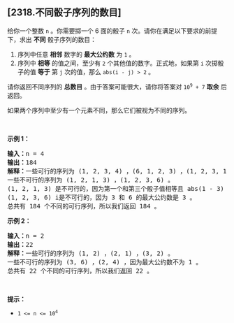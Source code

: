 ## [2318.不同骰子序列的数目]
<p>给你一个整数&nbsp;<code>n</code>&nbsp;。你需要掷一个 6 面的骰子&nbsp;<code>n</code>&nbsp;次。请你在满足以下要求的前提下，求出 <strong>不同</strong>&nbsp;骰子序列的数目：</p>

<ol>
	<li>序列中任意 <strong>相邻</strong>&nbsp;数字的 <strong>最大公约数</strong>&nbsp;为 <code>1</code>&nbsp;。</li>
	<li>序列中 <strong>相等</strong>&nbsp;的值之间，至少有 <code>2</code>&nbsp;个其他值的数字。正式地，如果第&nbsp;<code>i</code>&nbsp;次掷骰子的值 <strong>等于</strong>&nbsp;第&nbsp;<code>j</code>&nbsp;次的值，那么&nbsp;<code>abs(i - j) &gt; 2</code>&nbsp;。</li>
</ol>

<p>请你返回不同序列的 <strong>总数目</strong>&nbsp;。由于答案可能很大，请你将答案对&nbsp;<code>10<sup>9</sup> + 7</code>&nbsp;<strong>取余</strong>&nbsp;后返回。</p>

<p>如果两个序列中至少有一个元素不同，那么它们被视为不同的序列。</p>

<p>&nbsp;</p>

<p><strong>示例 1：</strong></p>

<pre>
<b>输入：</b>n = 4
<b>输出：</b>184
<b>解释：</b>一些可行的序列为 (1, 2, 3, 4) ，(6, 1, 2, 3) ，(1, 2, 3, 1) 等等。
一些不可行的序列为 (1, 2, 1, 3) ，(1, 2, 3, 6) 。
(1, 2, 1, 3) 是不可行的，因为第一个和第三个骰子值相等且 abs(1 - 3) = 2 （下标从 1 开始表示）。
(1, 2, 3, 6) i是不可行的，因为 3 和 6 的最大公约数是 3 。
总共有 184 个不同的可行序列，所以我们返回 184 。</pre>

<p><strong>示例 2：</strong></p>

<pre>
<b>输入：</b>n = 2
<b>输出：</b>22
<b>解释：</b>一些可行的序列为 (1, 2) ，(2, 1) ，(3, 2) 。
一些不可行的序列为 (3, 6) ，(2, 4) ，因为最大公约数不为 1 。
总共有 22 个不同的可行序列，所以我们返回 22 。
</pre>

<p>&nbsp;</p>

<p><strong>提示：</strong></p>

<ul>
	<li><code>1 &lt;= n &lt;= 10<sup>4</sup></code></li>
</ul>
